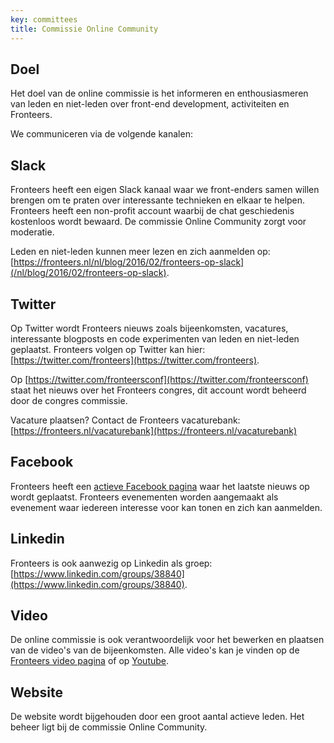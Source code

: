 ```yaml
---
key: committees
title: Commissie Online Community
---
```


## Doel

Het doel van de online commissie is het informeren en enthousiasmeren van leden en niet-leden over front-end development, activiteiten en Fronteers.

We communiceren via de volgende kanalen:

## Slack

Fronteers heeft een eigen Slack kanaal waar we front-enders samen willen brengen om te praten over interessante technieken en elkaar te helpen. Fronteers heeft een non-profit account waarbij de chat geschiedenis kostenloos wordt bewaard. De commissie Online Community zorgt voor moderatie.

Leden en niet-leden kunnen meer lezen en zich aanmelden op: [https://fronteers.nl/nl/blog/2016/02/fronteers-op-slack](/nl/blog/2016/02/fronteers-op-slack).

## Twitter

Op Twitter wordt Fronteers nieuws zoals bijeenkomsten, vacatures, interessante blogposts en code experimenten van leden en niet-leden geplaatst. Fronteers volgen op Twitter kan hier: [https://twitter.com/fronteers](https://twitter.com/fronteers).

Op [https://twitter.com/fronteersconf](https://twitter.com/fronteersconf) staat het nieuws over het Fronteers congres, dit account wordt beheerd door de congres commissie.

Vacature plaatsen? Contact de Fronteers vacaturebank: [https://fronteers.nl/vacaturebank](https://fronteers.nl/vacaturebank)

## Facebook

Fronteers heeft een [actieve Facebook pagina](https://www.facebook.com/fronteers/) waar het laatste nieuws op wordt geplaatst. Fronteers evenementen worden aangemaakt als evenement waar iedereen interesse voor kan tonen en zich kan aanmelden.

## Linkedin

Fronteers is ook aanwezig op Linkedin als groep: [https://www.linkedin.com/groups/38840](https://www.linkedin.com/groups/38840).

## Video

De online commissie is ook verantwoordelijk voor het bewerken en plaatsen van de video's van de bijeenkomsten.
Alle video's kan je vinden op de [Fronteers video pagina](/videos) of op [Youtube](https://www.youtube.com/channel/UCMqv5w33mm-CgjDV6VTBCTw).

## Website

De website wordt bijgehouden door een groot aantal actieve leden. Het beheer ligt bij de commissie Online Community.
